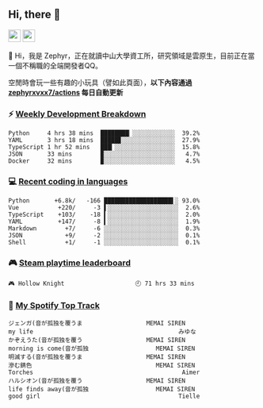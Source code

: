<!--
**zephyrxvxx7/zephyrxvxx7** is a ✨ _special_ ✨ repository because its `README.md` (this file) appears on your GitHub profile.

Here are some ideas to get you started:

- 🔭 I’m currently working on ...
- 🌱 I’m currently learning ...
- 👯 I’m looking to collaborate on ...
- 🤔 I’m looking for help with ...
- 💬 Ask me about ...
- 📫 How to reach me: ...
- 😄 Pronouns: ...
- ⚡ Fun fact: ...
-->

## Hi, there 👋

<a href="https://www.instagram.com/zephyrxvxx7/"><img src="https://img.shields.io/badge/instagram-3f729b?&style=for-the-badge&logo=instagram&logoColor=white" height=25></a>
<a href="https://zephyrxvxx7.me/"><img src="https://img.shields.io/badge/blog-gray?&style=for-the-badge&logo=hexo&logoColor=white" height=25></a>

👋 Hi，我是 Zephyr，正在就讀中山大學資工所，研究領域是雲原生，目前正在當一個不稱職的全端開發者QQ。

空閒時會玩一些有趣的小玩具（譬如此頁面），**以下內容通過 [zephyrxvxx7/actions](https://github.com/zephyrxvxx7/zephyrxvxx7/actions) 每日自動更新**

### ⚡ [Weekly Development Breakdown](https://gist.github.com/zephyrxvxx7/ee1787313f0772b51494d051b5edde7f)

<!-- code_time start -->

```text
Python     4 hrs 38 mins  ████████▏░░░░░░░░░░░░  39.2%
YAML       3 hrs 18 mins  █████▊░░░░░░░░░░░░░░░  27.9%
TypeScript 1 hr 52 mins   ███▎░░░░░░░░░░░░░░░░░  15.8%
JSON       33 mins        ▉░░░░░░░░░░░░░░░░░░░░   4.7%
Docker     32 mins        ▉░░░░░░░░░░░░░░░░░░░░   4.5%
```

<!-- code_time end -->

### 💻 [Recent coding in languages](https://gist.github.com/zephyrxvxx7/08c5ff0fead26978490fef5d749f43ea)

<!-- code_diff start -->

```text
Python       +6.8k/   -166 ███████████████████▌░ 93.0%
Vue           +220/     -3 ▌░░░░░░░░░░░░░░░░░░░░  2.6%
TypeScript    +103/    -18 ▍░░░░░░░░░░░░░░░░░░░░  2.0%
YAML          +147/     -8 ▍░░░░░░░░░░░░░░░░░░░░  1.9%
Markdown        +7/     -6 ░░░░░░░░░░░░░░░░░░░░░  0.3%
JSON            +9/     -2 ░░░░░░░░░░░░░░░░░░░░░  0.1%
Shell           +1/     -1 ░░░░░░░░░░░░░░░░░░░░░  0.1%
```

<!-- code_diff end -->

### 🎮 [Steam playtime leaderboard](https://gist.github.com/zephyrxvxx7/f77b8978877f959b69d84723c43a4a64)

<!-- steam_time start -->

```text
🎮 Hollow Knight                    🕘 71 hrs 33 mins
```

<!-- steam_time end -->

### 🎵 [My Spotify Top Track](https://gist.github.com/zephyrxvxx7/fe159fde5ec9ebea27e03dd63a71e78f)

<!-- spotify_track start -->

```text
ジェンガ(音が孤独を覆うま                  MEMAI SIREN
my life                                         みゆな
かぞえうた(音が孤独を覆う                  MEMAI SIREN
morning is come(音が孤独                   MEMAI SIREN
明滅する(音が孤独を覆うま                  MEMAI SIREN
滲む錆色                                   MEMAI SIREN
Torches                                          Aimer
ハルシオン(音が孤独を覆う                  MEMAI SIREN
life finds away(音が孤独                   MEMAI SIREN
good girl                                       Tielle
```

<!-- spotify_track end -->
